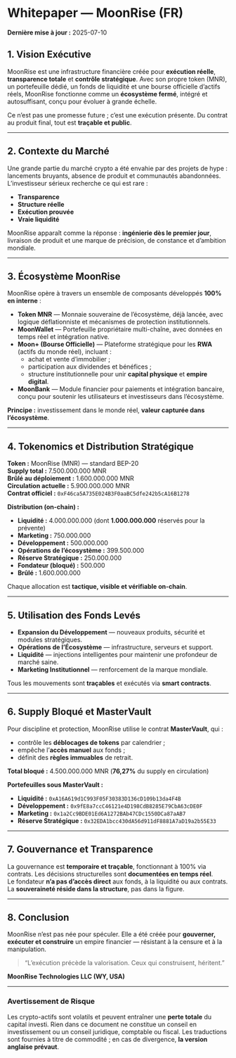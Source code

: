 # Whitepaper — MoonRise (FR)  
**Dernière mise à jour :** 2025-07-10  

## 1. Vision Exécutive  

MoonRise est une infrastructure financière créée pour **exécution réelle**, **transparence totale** et **contrôle stratégique**. Avec son propre token (MNR), un portefeuille dédié, un fonds de liquidité et une bourse officielle d’actifs réels, MoonRise fonctionne comme un **écosystème fermé**, intégré et autosuffisant, conçu pour évoluer à grande échelle.  

Ce n’est pas une promesse future ; c’est une exécution présente. Du contrat au produit final, tout est **traçable et public**.  

---

## 2. Contexte du Marché  

Une grande partie du marché crypto a été envahie par des projets de hype : lancements bruyants, absence de produit et communautés abandonnées. L’investisseur sérieux recherche ce qui est rare :  
- **Transparence**  
- **Structure réelle**  
- **Exécution prouvée**  
- **Vraie liquidité**  

MoonRise apparaît comme la réponse : **ingénierie dès le premier jour**, livraison de produit et une marque de précision, de constance et d’ambition mondiale.  

---

## 3. Écosystème MoonRise  

MoonRise opère à travers un ensemble de composants développés **100% en interne** :  

- **Token MNR** — Monnaie souveraine de l’écosystème, déjà lancée, avec logique déflationniste et mécanismes de protection institutionnels.  
- **MoonWallet** — Portefeuille propriétaire multi-chaîne, avec données en temps réel et intégration native.  
- **Moon+ (Bourse Officielle)** — Plateforme stratégique pour les **RWA** (actifs du monde réel), incluant :  
  - achat et vente d’immobilier ;  
  - participation aux dividendes et bénéfices ;  
  - structure institutionnelle pour unir **capital physique** et **empire digital**.  
- **MoonBank** — Module financier pour paiements et intégration bancaire, conçu pour soutenir les utilisateurs et investisseurs dans l’écosystème.  

**Principe :** investissement dans le monde réel, **valeur capturée dans l’écosystème**.  

---

## 4. Tokenomics et Distribution Stratégique  

**Token :** MoonRise (MNR) — standard BEP-20  
**Supply total :** 7.500.000.000 MNR  
**Brûlé au déploiement :** 1.600.000.000 MNR  
**Circulation actuelle :** 5.900.000.000 MNR  
**Contrat officiel :** `0xF46ca5A735E024B3F0aaBC5dfe242b5cA16B1278`  

**Distribution (on-chain) :**  

- **Liquidité :** 4.000.000.000 (dont **1.000.000.000** réservés pour la prévente)  
- **Marketing :** 750.000.000  
- **Développement :** 500.000.000  
- **Opérations de l’écosystème :** 399.500.000  
- **Réserve Stratégique :** 250.000.000  
- **Fondateur (bloqué) :** 500.000  
- **Brûlé :** 1.600.000.000  

Chaque allocation est **tactique, visible et vérifiable on-chain**.  

---

## 5. Utilisation des Fonds Levés  

- **Expansion du Développement** — nouveaux produits, sécurité et modules stratégiques.  
- **Opérations de l’Écosystème** — infrastructure, serveurs et support.  
- **Liquidité** — injections intelligentes pour maintenir une profondeur de marché saine.  
- **Marketing Institutionnel** — renforcement de la marque mondiale.  

Tous les mouvements sont **traçables** et exécutés via **smart contracts**.  

---

## 6. Supply Bloqué et MasterVault  

Pour discipline et protection, MoonRise utilise le contrat **MasterVault**, qui :  
- contrôle les **déblocages de tokens** par calendrier ;  
- empêche l’**accès manuel** aux fonds ;  
- définit des **règles immuables** de retrait.  

**Total bloqué :** 4.500.000.000 MNR (**76,27%** du supply en circulation)  

**Portefeuilles sous MasterVault :**  
- **Liquidité :** `0xA16A619d1C993F05F30383D136cD109b13da4F4B`  
- **Développement :** `0x9fE8a7ccC46121e4D198CdB8285E79CbA63cDE0F`  
- **Marketing :** `0x1a2Cc9BDE01Ed6A1272BAb47CDc1550DCa87aAB7`  
- **Réserve Stratégique :** `0x32EDA1bcc430dA56d911dF8881A7aD19a2b55E33`  

---

## 7. Gouvernance et Transparence  

La gouvernance est **temporaire et traçable**, fonctionnant à 100% via contrats. Les décisions structurelles sont **documentées en temps réel**.  
Le fondateur **n’a pas d’accès direct** aux fonds, à la liquidité ou aux contrats. La **souveraineté réside dans la structure**, pas dans la figure.  

---

## 8. Conclusion  

MoonRise n’est pas née pour spéculer. Elle a été créée pour **gouverner, exécuter et construire** un empire financier — résistant à la censure et à la manipulation.  

> “L’exécution précède la valorisation. Ceux qui construisent, héritent.”  

**MoonRise Technologies LLC (WY, USA)**  

---

### Avertissement de Risque  
Les crypto-actifs sont volatils et peuvent entraîner une **perte totale** du capital investi. Rien dans ce document ne constitue un conseil en investissement ou un conseil juridique, comptable ou fiscal. Les traductions sont fournies à titre de commodité ; en cas de divergence, **la version anglaise prévaut**.  
